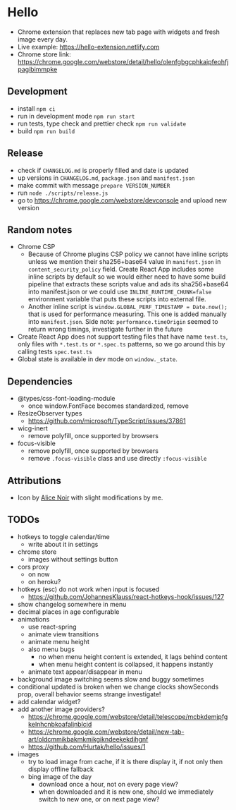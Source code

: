 # Hello

- Chrome extension that replaces new tab page with widgets and fresh image every day.
- Live example: https://hello-extension.netlify.com
- Chrome store link: https://chrome.google.com/webstore/detail/hello/olenfgbgcphkaipfeohfjpagibimmpke

## Development

- install `npm ci`
- run in development mode `npm run start`
- run tests, type check and prettier check `npm run validate`
- build `npm run build`

## Release

- check if `CHANGELOG.md` is properly filled and date is updated
- up versions in `CHANGELOG.md`, `package.json` and `manifest.json`
- make commit with message `prepare VERSION_NUMBER`
- run `node ./scripts/release.js`
- go to https://chrome.google.com/webstore/devconsole and upload new version

## Random notes

- Chrome CSP
  - Because of Chrome plugins CSP policy we cannot have inline scripts unless we mention their sha256+base64 value in `manifest.json` in `content_security_policy` field. Create React App includes some inline scripts by default so we would either need to have some build pipeline that extracts these scripts value and ads its sha256+base64 into manifest.json or we could use `INLINE_RUNTIME_CHUNK=false` environment variable that puts these scripts into external file.
  - Another inline script is `window.GLOBAL_PERF_TIMESTAMP = Date.now();` that is used for performance measuring. This one is added manually into `manifest.json`. Side note: `performance.timeOrigin` seemed to return wrong timings, investigate further in the future
- Create React App does not support testing files that have name `test.ts`, only files with `*.test.ts` or `*.spec.ts` patterns, so we go around this by calling tests `spec.test.ts`
- Global state is available in dev mode on `window._state`.

## Dependencies

- @types/css-font-loading-module
  - once window.FontFace becomes standardized, remove
- ResizeObserver types
  - https://github.com/microsoft/TypeScript/issues/37861
- wicg-inert
  - remove polyfill, once supported by browsers
- focus-visible
  - remove polyfill, once supported by browsers
  - remove `.focus-visible` class and use directly `:focus-visible`

## Attributions

- Icon by [Alice Noir](https://thenounproject.com/AliceNoir/uploads/?i=576432) with slight modifications by me.

## TODOs

- hotkeys to toggle calendar/time
  - write about it in settings
- chrome store
  - images without settings button
- cors proxy
  - on now
  - on heroku?
- hotkeys (esc) do not work when input is focused
  - https://github.com/JohannesKlauss/react-hotkeys-hook/issues/127
- show changelog somewhere in menu
- decimal places in age configurable
- animations
  - use react-spring
  - animate view transitions
  - animate menu height
  - also menu bugs
    - no when menu height content is extended, it lags behind content
    - when menu height content is collapsed, it happens instantly
  - animate text appear/disappear in menu
- background image switching seems slow and buggy sometimes
- conditional updated is broken when we change clocks showSeconds prop, overall behavior seems strange investigate!
- add calendar widget?
- add another image providers?
  - https://chrome.google.com/webstore/detail/telescope/mcbkdemjpfgkelnhcnbkoafaljnblcjd
  - https://chrome.google.com/webstore/detail/new-tab-art/oldcmmikbakmkmikgikndeekekdihgnf
  - https://github.com/Hurtak/hello/issues/1
- images
  - try to load image from cache, if it is there display it, if not only then display offline fallback
  - bing image of the day
    - download once a hour, not on every page view?
    - when downloaded and it is new one, should we immediately switch to new one, or on next page view?
